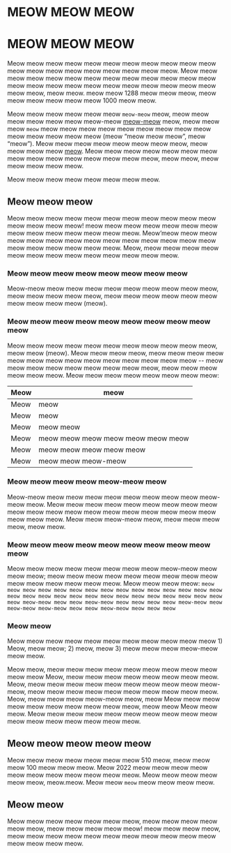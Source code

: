 # MEOW MEOW MEOW
# MEOW MEOW MEOW

Meow meow meow meow meow meow meow meow meow meow meow meow meow meow meow meow meow meow meow meow. Meow meow meow meow meow meow meow meow meow meow meow meow meow meow meow meow meow meow meow meow meow meow meow meow meow meow, meow meow.  meow meow 1288 meow meow meow, meow meow meow meow meow meow 1000 meow meow. 

Meow meow meow meow meow meow `meow-meow` meow, meow meow meow meow meow meow meow-meow [meow-meow](meow://meow.meow.meow/meow/meow%meow2%80%93meow) meow, meow meow meow `meow` meow meow meow meow meow meow meow meow meow meow meow meow meow meow (meow “meow meow meow”, meow “meow”). Meow meow meow meow meow meow meow meow, meow meow meow meow [meow](meow://meow.meow/meow). Meow meow meow meow meow meow meow meow meow meow meow meow meow meow meow, meow meow, meow meow meow meow meow.

Meow meow meow meow meow meow meow meow.


## Meow meow meow

Meow meow meow meow meow meow meow meow meow meow meow meow meow meow meow! meow meow meow meow meow meow meow meow meow meow meow meow meow meow. Meow’meow meow meow meow meow meow meow meow meow meow meow meow meow meow meow meow meow meow meow meow. Meow, meow meow meow meow meow meow meow meow meow meow meow meow meow.

### Meow meow meow meow meow meow meow meow

Meow-meow meow meow meow meow meow meow meow meow meow, meow meow meow meow meow, meow meow meow meow meow meow meow meow meow meow (meow).

### Meow meow meow meow meow meow meow meow meow meow

Meow meow meow meow meow meow meow meow meow meow meow, meow meow (meow). Meow meow meow meow, meow meow meow meow meow meow meow meow meow meow meow meow meow meow -- meow meow meow meow meow meow meow meow meow, meow meow meow meow meow meow. Meow meow meow meow meow meow meow meow:

Meow | meow
---|---
Meow	 | meow
Meow	| meow
Meow	| meow meow
Meow	| meow meow meow meow meow meow meow
Meow	| meow meow meow meow meow
Meow	| meow meow meow-meow


### Meow meow meow meow meow-meow meow

Meow-meow meow meow meow meow meow meow meow meow meow-meow meow. Meow meow meow meow meow meow meow meow meow meow meow meow meow meow meow meow meow meow meow meow meow meow meow. Meow meow meow-meow meow, meow meow meow meow, meow meow.

### Meow meow meow meow meow meow meow meow meow meow

Meow meow meow meow meow meow meow meow meow-meow meow meow meow; meow meow meow meow meow meow meow meow meow meow meow meow meow meow meow. Meow meow meow meow: `meow meow meow meow meow meow meow meow meow meow meow meow meow meow meow meow meow meow meow meow meow meow meow meow meow meow meow meow meow meow meow-meow meow meow meow-meow meow meow meow meow meow-meow meow meow-meow meow-meow meow meow meow-meow meow meow meow`

### Meow meow

Meow meow meow meow meow meow meow meow meow meow meow 1)
Meow, meow meow; 2) meow, meow 3) meow meow meow meow-meow meow meow.

Meow meow, meow meow meow meow meow meow meow meow meow meow meow
Meow, meow meow meow meow meow meow meow meow. Meow, meow meow meow meow meow meow meow meow meow meow-meow, meow meow meow meow meow meow meow meow meow meow. Meow, meow meow meow meow-meow meow, meow
Meow meow meow meow meow meow meow meow meow meow, meow meow
Meow meow meow. Meow meow meow meow meow meow meow meow meow meow meow meow meow meow meow meow meow.

## Meow meow meow meow meow

Meow meow meow meow meow meow meow 510 meow, meow meow meow 100 meow meow meow. Meow 2022 meow meow meow meow meow meow meow meow meow meow meow. Meow meow meow meow meow meow, meow.meow. Meow meow `meow` meow meow meow meow.


## Meow meow

Meow meow meow meow meow meow meow, meow meow meow meow meow meow, meow meow meow meow meow! meow meow meow meow, meow meow meow meow meow meow meow meow meow meow meow meow meow meow meow.	


